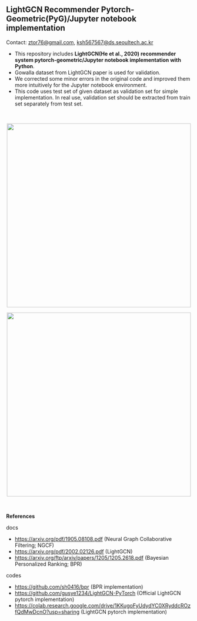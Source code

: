 ## LightGCN Recommender Pytorch-Geometric(PyG)/Jupyter notebook implementation
Contact: ztor76@gmail.com, ksh567567@ds.seoultech.ac.kr
<br>

- This repository includes **LightGCN(He et al., 2020) recommender system pytorch-geometric/Jupyter notebook implementation with Python**.
- Gowalla dataset from LightGCN paper is used for validation.
- We corrected some minor errors in the original code and improved them more intuitively for the Jupyter notebook environment.
- This code uses test set of given dataset as validation set for simple implementation. In real use, validation set should be extracted from train set separately from test set.

<br>

<p align="center"> <img src="https://i.esdrop.com/d/f/stu7PPILpD/pwmrhCYhda.png" width="500" align="center"> </p>
<p align="center"> <img src="https://i.esdrop.com/d/f/stu7PPILpD/0KunNiNDmx.png" width="500" align="center"> </p>

<br>

**References**

docs
- https://arxiv.org/pdf/1905.08108.pdf (Neural Graph Collaborative Filtering; NGCF)
- https://arxiv.org/pdf/2002.02126.pdf (LightGCN)
- https://arxiv.org/ftp/arxiv/papers/1205/1205.2618.pdf (Bayesian Personalized Ranking; BPR)

codes
- https://github.com/sh0416/bpr (BPR implementation)
- https://github.com/gusye1234/LightGCN-PyTorch (Official LightGCN pytorch implementation)
- https://colab.research.google.com/drive/1KKugoFyUdydYC0XRyddcROzfQdMwDcnO?usp=sharing (LightGCN pytorch implementation)
